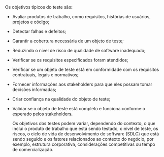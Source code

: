 Os objetivos típicos do teste são:

  - Avaliar produtos de trabalho, como requisitos, histórias de usuários, projetos e código;
  - Detectar falhas e defeitos; 
  - Garantir a cobertura necessária de um objeto de teste;
  - Reduzindo o nível de risco de qualidade de software inadequado;
  - Verificar se os requisitos especificados foram atendidos;
  - Verificar se um objeto de teste está em conformidade com os requisitos contratuais, legais e normativos;
  - Fornecer informações aos stakeholders para que eles possam tomar decisões informadas;
  - Criar confiança na qualidade do objeto de teste;
  - Validar se o objeto de teste está completo e funciona conforme o esperado pelos stakeholders.

    Os objetivos dos testes podem variar, dependendo do contexto, o que inclui o produto de trabalho que está sendo testado, o nível de teste, os riscos, o ciclo de vida de       desenvolvimento de software (SDLC) que está sendo seguido e os fatores relacionados ao contexto do negócio, por exemplo, estrutura corporativa, considerações competitivas     ou tempo de comercialização. 
